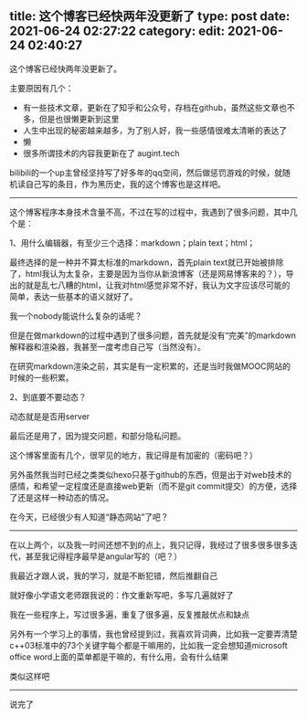 title: 这个博客已经快两年没更新了
type: post
date: 2021-06-24 02:27:22
category: 
edit: 2021-06-24 02:40:27
---

这个博客已经快两年没更新了。

主要原因有几个：

* 有一些技术文章，更新在了知乎和公众号，存档在github，虽然这些文章也不多，但是也很懒更新到这里
* 人生中出现的秘密越来越多，为了别人好，我一些感情很难太清晰的表达了
* 懒
* 很多所谓技术的内容我更新在了 augint.tech

bilibili的一个up主曾经坚持写了好多年的qq空间，然后做惩罚游戏的时候，就随机读自己写的条目，作为黑历史，我的这个博客也是这样吧。

---

这个博客程序本身技术含量不高，不过在写的过程中，我遇到了很多问题，其中几个是：

1、用什么编辑器，有至少三个选择：markdown；plain text；html；

最终选择的是一种并不算太标准的markdown，首先plain text就已开始被排除了，html我认为太复杂，主要是因为当你从新浪博客（还是网易博客来的？），导出的就是乱七八糟的html，让我对html感觉非常不好，我认为文字应该尽可能的简单，表达一些基本的语义就好了。

我一个nobody能说什么复杂的话呢？

但是在做markdown的过程中遇到了很多问题，首先就是没有“完美”的markdown解释器和渲染器，我甚至一度考虑自己写（当然没有）。

在研究markdown渲染之前，其实是有一定积累的，还是当时我做MOOC网站的时候的一些积累。

2、到底要不要动态？

动态就是是否用server

最后还是用了，因为提交问题，和部分隐私问题。

这个博客里面有几个，很罕见的地方，我记得是有加密的（密码吧？）

另外虽然我当时已经之类类似hexo只基于github的东西，但是出于对web技术的感情，和希望一定程度还是直接web更新（而不是git commit提交）的方便，选择了还是这样一种动态的情况。

在今天，已经很少有人知道“静态网站”了吧？

---

在以上两个，以及我一时间还想不到的点上，我只记得，我经过了很多很多很多迭代，甚至我记得程序最早是angular写的（吧？）

我最近才跟人说，我的学习，就是不断犯错，然后推翻自己

就好像小学语文老师跟我说的：作文重新写吧，多写几遍就好了

我在一些程序上，写过很多遍，重复了很多遍，反复推敲优点和缺点

另外有一个学习上的事情，我也曾经提到过，我喜欢背词典，比如我一定要弄清楚c++03标准中的73个关键字每个都是干嘛用的，比如我一定会想知道microsoft office word上面的菜单都是干嘛的，有什么用，会有什么结果

类似这样吧

---

说完了